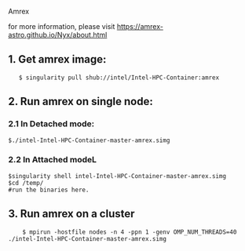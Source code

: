Amrex

for more information, please visit https://amrex-astro.github.io/Nyx/about.html

## 1. Get amrex image:

       $ singularity pull shub://intel/Intel-HPC-Container:amrex

## 2. Run amrex on single node:

### 2.1 In Detached mode:
	
	$./intel-Intel-HPC-Container-master-amrex.simg

### 2.2 In Attached modeL
	
	$singularity shell intel-Intel-HPC-Container-master-amrex.simg
	$cd /temp/
	#run the binaries here.

## 3. Run amrex on a cluster
	
        $ mpirun -hostfile nodes -n 4 -ppn 1 -genv OMP_NUM_THREADS=40 ./intel-Intel-HPC-Container-master-amrex.simg
